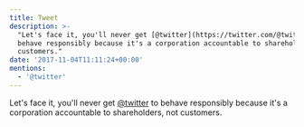 ```yaml
---
title: Tweet
description: >-
  "Let's face it, you'll never get [@twitter](https://twitter.com/@twitter) to
  behave responsibly because it's a corporation accountable to shareholders, not
  customers."
date: '2017-11-04T11:11:24+00:00'
mentions:
  - '@twitter'
---
```

Let's face it, you'll never get [@twitter](https://twitter.com/@twitter) to behave responsibly because it's a corporation accountable to shareholders, not customers.
